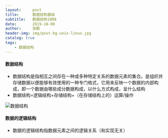 ```yaml
---
layout:     post 
title:      数据结构基础
subtitle:   数据结构1008
date:       2019-10-08
author:     张鹏
header-img: img/post-bg-unix-linux.jpg
catalog: true   
tags:                         
    - 数据结构
---
```


#### 数据结构

- 数据结构是指相互之间存在一种或多种特定关系的数据元素的集合。是组织并存储数据以便能够有效使用的一种专门格式，它用来反映一个数据的内部构成，即一个数据由哪些成分数据构成，以什么方式构成，呈什么结构
- 数据结构=逻辑结构+存储结构+（在存储结构上的）运算/操作

![数据结构](https://github.com/Jokerboozp/Jokerboozp.github.io/raw/master/img/%E6%89%B9%E6%B3%A8%202019-10-08%20143827.png)

#### 数据的逻辑结构

- 数据的逻辑结构指数据元素之间的逻辑关系（和实现无关）